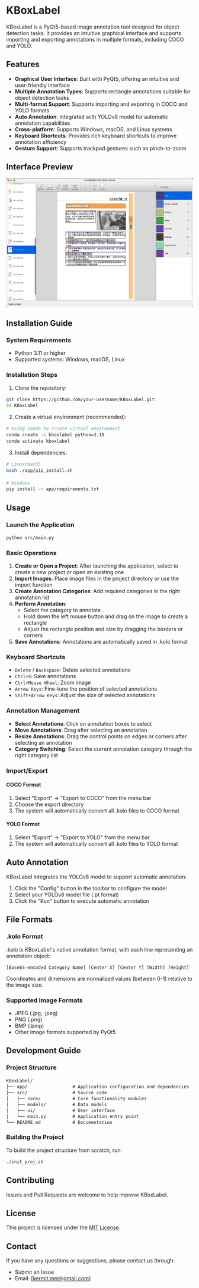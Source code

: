 # KBoxLabel

KBoxLabel is a PyQt5-based image annotation tool designed for object detection tasks. It provides an intuitive graphical interface and supports importing and exporting annotations in multiple formats, including COCO and YOLO.

## Features

- **Graphical User Interface**: Built with PyQt5, offering an intuitive and user-friendly interface
- **Multiple Annotation Types**: Supports rectangle annotations suitable for object detection tasks
- **Multi-format Support**: Supports importing and exporting in COCO and YOLO formats
- **Auto Annotation**: Integrated with YOLOv8 model for automatic annotation capabilities
- **Cross-platform**: Supports Windows, macOS, and Linux systems
- **Keyboard Shortcuts**: Provides rich keyboard shortcuts to improve annotation efficiency
- **Gesture Support**: Supports trackpad gestures such as pinch-to-zoom

## Interface Preview

![Interface Preview](docs/images/main_window.png)

## Installation Guide

### System Requirements

- Python 3.11 or higher
- Supported systems: Windows, macOS, Linux

### Installation Steps

1. Clone the repository:
```bash
git clone https://github.com/your-username/KBoxLabel.git
cd KBoxLabel
```

2. Create a virtual environment (recommended):
```bash
# Using conda to create virtual environment
conda create -n kboxlabel python=3.10
conda activate kboxlabel
```

3. Install dependencies:
```bash
# Linux/macOS
bash ./app/pip_install.sh

# Windows
pip install -r app/requirements.txt
```

## Usage

### Launch the Application

```bash
python src/main.py
```

### Basic Operations

1. **Create or Open a Project**: After launching the application, select to create a new project or open an existing one
2. **Import Images**: Place image files in the project directory or use the import function
3. **Create Annotation Categories**: Add required categories in the right annotation list
4. **Perform Annotation**:
   - Select the category to annotate
   - Hold down the left mouse button and drag on the image to create a rectangle
   - Adjust the rectangle position and size by dragging the borders or corners
5. **Save Annotations**: Annotations are automatically saved in .kolo format

### Keyboard Shortcuts

- `Delete` / `Backspace`: Delete selected annotations
- `Ctrl+S`: Save annotations
- `Ctrl+Mouse Wheel`: Zoom image
- `Arrow Keys`: Fine-tune the position of selected annotations
- `Shift+Arrow Keys`: Adjust the size of selected annotations

### Annotation Management

- **Select Annotations**: Click on annotation boxes to select
- **Move Annotations**: Drag after selecting an annotation
- **Resize Annotations**: Drag the control points on edges or corners after selecting an annotation
- **Category Switching**: Select the current annotation category through the right category list

### Import/Export

#### COCO Format

1. Select "Export" -> "Export to COCO" from the menu bar
2. Choose the export directory
3. The system will automatically convert all .kolo files to COCO format

#### YOLO Format

1. Select "Export" -> "Export to YOLO" from the menu bar
2. The system will automatically convert all .kolo files to YOLO format

## Auto Annotation

KBoxLabel integrates the YOLOv8 model to support automatic annotation:

1. Click the "Config" button in the toolbar to configure the model
2. Select your YOLOv8 model file (.pt format)
3. Click the "Run" button to execute automatic annotation

## File Formats

### .kolo Format

.kolo is KBoxLabel's native annotation format, with each line representing an annotation object:

```
[Base64-encoded Category Name] [Center X] [Center Y] [Width] [Height]
```

Coordinates and dimensions are normalized values (between 0-1) relative to the image size.

### Supported Image Formats

- JPEG (.jpg, .jpeg)
- PNG (.png)
- BMP (.bmp)
- Other image formats supported by PyQt5

## Development Guide

### Project Structure

```
KBoxLabel/
├── app/                 # Application configuration and dependencies
├── src/                 # Source code
│   ├── core/            # Core functionality modules
│   ├── models/          # Data models
│   ├── ui/              # User interface
│   └── main.py          # Application entry point
└── README.md            # Documentation
```

### Building the Project

To build the project structure from scratch, run:

```bash
./init_proj.sh
```

## Contributing

Issues and Pull Requests are welcome to help improve KBoxLabel.

## License

This project is licensed under the [MIT License](LICENSE).

## Contact

If you have any questions or suggestions, please contact us through:

- Submit an Issue
- Email: [kermit.mei@gmail.com]